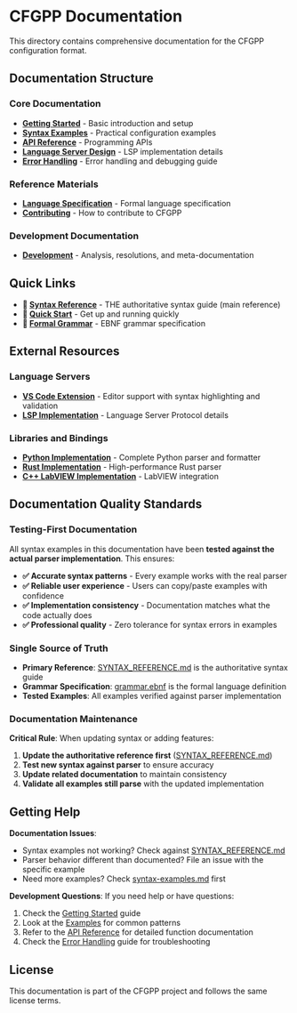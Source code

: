 # CFGPP Documentation

This directory contains comprehensive documentation for the CFGPP configuration format.

## Documentation Structure

### Core Documentation
- **[Getting Started](getting-started.md)** - Basic introduction and setup
- **[Syntax Examples](syntax-examples.md)** - Practical configuration examples  
- **[API Reference](api-reference.md)** - Programming APIs
- **[Language Server Design](language-server-design.md)** - LSP implementation details
- **[Error Handling](error-handling.md)** - Error handling and debugging guide

### Reference Materials
- **[Language Specification](language-specification.md)** - Formal language specification
- **[Contributing](contributing.md)** - How to contribute to CFGPP

### Development Documentation
- **[Development](development/)** - Analysis, resolutions, and meta-documentation

## Quick Links

- **📖 [Syntax Reference](../SYNTAX_REFERENCE.md)** - THE authoritative syntax guide (main reference)
- **🚀 [Quick Start](../QUICKSTART.md)** - Get up and running quickly  
- **📝 [Formal Grammar](../specification/grammar.ebnf)** - EBNF grammar specification

## External Resources

### Language Servers
- **[VS Code Extension](../vscode-extension/)** - Editor support with syntax highlighting and validation
- **[LSP Implementation](language-server-design.md)** - Language Server Protocol details

### Libraries and Bindings
- **[Python Implementation](../implementations/python/)** - Complete Python parser and formatter
- **[Rust Implementation](../implementations/rust/)** - High-performance Rust parser
- **[C++ LabVIEW Implementation](../implementations/cpp-labview/)** - LabVIEW integration

## Documentation Quality Standards

### Testing-First Documentation
All syntax examples in this documentation have been **tested against the actual parser implementation**. This ensures:

- **✅ Accurate syntax patterns** - Every example works with the real parser
- **✅ Reliable user experience** - Users can copy/paste examples with confidence
- **✅ Implementation consistency** - Documentation matches what the code actually does
- **✅ Professional quality** - Zero tolerance for syntax errors in examples

### Single Source of Truth
- **Primary Reference**: [SYNTAX_REFERENCE.md](../SYNTAX_REFERENCE.md) is the authoritative syntax guide
- **Grammar Specification**: [grammar.ebnf](../specification/grammar.ebnf) is the formal language definition
- **Tested Examples**: All examples verified against parser implementation

### Documentation Maintenance

**Critical Rule**: When updating syntax or adding features:
1. **Update the authoritative reference first** ([SYNTAX_REFERENCE.md](../SYNTAX_REFERENCE.md))
2. **Test new syntax against parser** to ensure accuracy
3. **Update related documentation** to maintain consistency
4. **Validate all examples still parse** with the updated implementation

## Getting Help

**Documentation Issues**:
- Syntax examples not working? Check against [SYNTAX_REFERENCE.md](../SYNTAX_REFERENCE.md)
- Parser behavior different than documented? File an issue with the specific example
- Need more examples? Check [syntax-examples.md](syntax-examples.md) first

**Development Questions**:
If you need help or have questions:

1. Check the [Getting Started](getting-started.md) guide
2. Look at the [Examples](examples.md) for common patterns
3. Refer to the [API Reference](api-reference.md) for detailed function documentation
4. Check the [Error Handling](error-handling.md) guide for troubleshooting

## License

This documentation is part of the CFGPP project and follows the same license terms.
